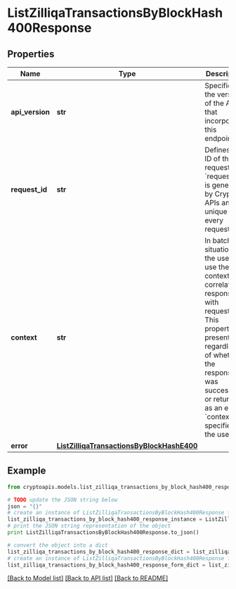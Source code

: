 # ListZilliqaTransactionsByBlockHash400Response


## Properties
Name | Type | Description | Notes
------------ | ------------- | ------------- | -------------
**api_version** | **str** | Specifies the version of the API that incorporates this endpoint. | 
**request_id** | **str** | Defines the ID of the request. The &#x60;requestId&#x60; is generated by Crypto APIs and it&#39;s unique for every request. | 
**context** | **str** | In batch situations the user can use the context to correlate responses with requests. This property is present regardless of whether the response was successful or returned as an error. &#x60;context&#x60; is specified by the user. | [optional] 
**error** | [**ListZilliqaTransactionsByBlockHashE400**](ListZilliqaTransactionsByBlockHashE400.md) |  | 

## Example

```python
from cryptoapis.models.list_zilliqa_transactions_by_block_hash400_response import ListZilliqaTransactionsByBlockHash400Response

# TODO update the JSON string below
json = "{}"
# create an instance of ListZilliqaTransactionsByBlockHash400Response from a JSON string
list_zilliqa_transactions_by_block_hash400_response_instance = ListZilliqaTransactionsByBlockHash400Response.from_json(json)
# print the JSON string representation of the object
print ListZilliqaTransactionsByBlockHash400Response.to_json()

# convert the object into a dict
list_zilliqa_transactions_by_block_hash400_response_dict = list_zilliqa_transactions_by_block_hash400_response_instance.to_dict()
# create an instance of ListZilliqaTransactionsByBlockHash400Response from a dict
list_zilliqa_transactions_by_block_hash400_response_form_dict = list_zilliqa_transactions_by_block_hash400_response.from_dict(list_zilliqa_transactions_by_block_hash400_response_dict)
```
[[Back to Model list]](../README.md#documentation-for-models) [[Back to API list]](../README.md#documentation-for-api-endpoints) [[Back to README]](../README.md)


